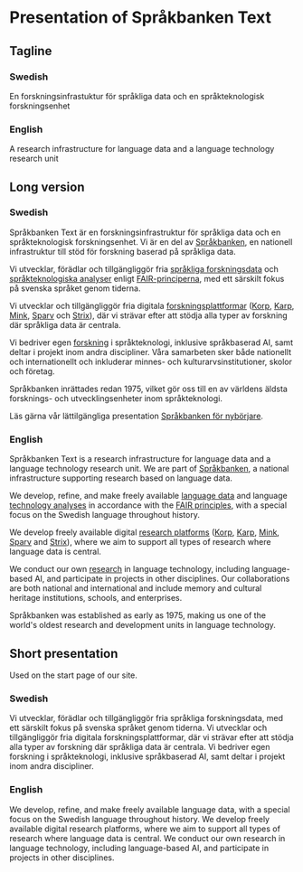 # Presentation of Språkbanken Text

## Tagline

### Swedish

En forskningsinfrastuktur för språkliga data och en språkteknologisk forskningsenhet

### English

A research infrastructure for language data and a language technology research unit

## Long version

### Swedish

Språkbanken Text är en forskningsinfrastruktur för språkliga data och en språkteknologisk forskningsenhet. Vi är en del av [Språkbanken](http://www.sprakbanken.se), en nationell infrastruktur till stöd för forskning baserad på språkliga data.

Vi utvecklar, förädlar och tillgängliggör fria [språkliga forskningsdata](https://spraakbanken.gu.se/resurser) och [språkteknologiska analyser](https://spraakbanken.gu.se/analyser) enligt [FAIR-principerna](https://www.go-fair.org/fair-principles/), med ett särskilt fokus på svenska språket genom tiderna.

Vi utvecklar och tillgängliggör fria digitala [forskningsplattformar](https://spraakbanken.gu.se/verktyg) ([Korp](https://spraakbanken.gu.se/korp), [Karp](https://spraakbanken.gu.se/karp), [Mink](https://spraakbanken.gu.se/mink), [Sparv](https://spraakbanken.gu.se/sparv) och [Strix](https://spraakbanken.gu.se/strix)), där vi strävar efter att stödja alla typer av forskning där språkliga data är centrala.

Vi bedriver egen [forskning](https://spraakbanken.gu.se/forskning) i språkteknologi, inklusive språkbaserad AI, samt deltar i projekt inom andra discipliner. Våra samarbeten sker både nationellt och internationellt och inkluderar minnes- och kulturarvsinstitutioner, skolor och företag.

Språkbanken inrättades redan 1975, vilket gör oss till en av världens äldsta forsknings- och utvecklingsenheter inom språkteknologi.

Läs gärna vår lättilgängliga presentation [Språkbanken för nybörjare](https://spraakbanken.gu.se/sites/default/files/2023/sprakbanken_for_nyborjare_2023_2.pdf).

### English

Språkbanken Text is a research infrastructure for language data and a language technology research unit. We are part of [Språkbanken](http://www.sprakbanken.se), a national infrastructure supporting research based on language data.

We develop, refine, and make freely available [language data](https://spraakbanken.gu.se/en/resources) and language [technology analyses](https://spraakbanken.gu.se/en/analyses) in accordance with the [FAIR principles](https://www.go-fair.org/fair-principles/), with a special focus on the Swedish language throughout history.

We develop freely available digital [research platforms](https://spraakbanken.gu.se/verktyg) ([Korp](https://spraakbanken.gu.se/korp), [Karp](https://spraakbanken.gu.se/karp), [Mink](https://spraakbanken.gu.se/mink), [Sparv](https://spraakbanken.gu.se/sparv) and [Strix](https://spraakbanken.gu.se/strix)), where we aim to support all types of research where language data is central.

We conduct our own [research](https://spraakbanken.gu.se/en/research) in language technology, including language-based AI, and participate in projects in other disciplines. Our collaborations are both national and international and include memory and cultural heritage institutions, schools, and enterprises.

Språkbanken was established as early as 1975, making us one of the world's oldest research and development units in language technology.

## Short presentation

Used on the start page of our site.

### Swedish

Vi utvecklar, förädlar och tillgängliggör fria språkliga forskningsdata, med ett särskilt fokus på svenska språket genom tiderna. Vi utvecklar och tillgängliggör fria digitala forskningsplattformar, där vi strävar efter att stödja alla typer av forskning där språkliga data är centrala. Vi bedriver egen forskning i språkteknologi, inklusive språkbaserad AI, samt deltar i projekt inom andra discipliner.

### English

We develop, refine, and make freely available language data, with a special focus on the Swedish language throughout history. We develop freely available digital research platforms, where we aim to support all types of research where language data is central. We conduct our own research in language technology, including language-based AI, and participate in projects in other disciplines.
